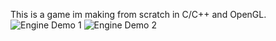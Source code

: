 This is a game im making from scratch in C/C++ and OpenGL.
![](https://i.ibb.co/7W7pfrd/Untitled.png "Engine Demo 1")
![](https://i.ibb.co/g3dBMdh/Screenshot-from-2021-06-30-17-41-35.png "Engine Demo 2")

